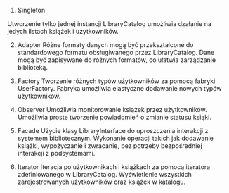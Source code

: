 1. Singleton

Utworzenie tylko jednej instancji  LibraryCatalog umożliwia 
dzałanie na jedych listach książek i użytkowników.

2. Adapter
Różne formaty danych mogą być przekształcone do standardowego formatu obsługiwanego przez LibraryCatalog.
Dane mogą być zapisywane do różnych formatów, co ułatwia zarządzanie biblioteką.

3. Factory
Tworzenie różnych typów użytkowników za pomocą fabryki UserFactory.
Fabryka umożliwia elastyczne dodawanie nowych typów użytkowników.

4. Observer
Umożliwia monitorowanie książek przez użytkowników. 
Umożliwia proste tworzenie powiadomień o zmianie statusu ksiąki.

5. Facade
Użycie klasy LibraryInterface do uproszczenia interakcji z systemem bibliotecznym.
Wykonanie operacji takich jak dodawanie książki, wypożyczanie i zwracanie, bez potrzeby bezpośredniej interakcji z podsystemami.

6. Iterator
Iteracja po użytkownikach i książkach za pomocą iteratora zdefiniowanego w LibraryCatalog.
Wyświetlenie wszystkich zarejestrowanych użytkowników oraz książek w katalogu.

